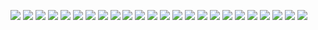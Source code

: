 
![](http://twitter.com/ls_pp/statuses/125417561700573184)
![](http://twitter.com/ls_pp/statuses/125412856450658306)
![](http://twitter.com/ls_pp/statuses/125083676081008640)
![](http://twitter.com/ls_pp/statuses/125067388176707584)
![](http://twitter.com/ls_pp/statuses/125062925219143680)
![](http://twitter.com/ls_pp/statuses/125054873476665345)
![](http://twitter.com/ls_pp/statuses/125054324245139456)
![](http://twitter.com/ls_pp/statuses/125054080107286529)
![](http://twitter.com/ls_pp/statuses/125050689771667456)
![](http://twitter.com/ls_pp/statuses/125037567749009410)
![](http://twitter.com/ls_pp/statuses/124803145351176192)
![](http://twitter.com/ls_pp/statuses/124690949048770560)
![](http://twitter.com/ls_pp/statuses/124689488827006976)
![](http://twitter.com/ls_pp/statuses/124047729675608064)
![](http://twitter.com/ls_pp/statuses/124038620658151424)
![](http://twitter.com/ls_pp/statuses/123977354153426944)
![](http://twitter.com/ls_pp/statuses/123970980518432768)
![](http://twitter.com/ls_pp/statuses/123970590662066176)
![](http://twitter.com/ls_pp/statuses/123970374164684800)
![](http://twitter.com/ls_pp/statuses/123956540699983872)
![](http://twitter.com/ls_pp/statuses/123952122885705728)
![](http://twitter.com/ls_pp/statuses/123944334331613184)
![](http://twitter.com/ls_pp/statuses/123555695055486976)
![](http://twitter.com/ls_pp/statuses/123240660965928960)
